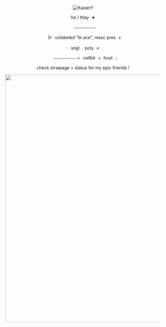 <div align="center">
<img src="https://fontmeme.com/permalink/250207/d73b839c500b2f0a40514b0250eecc2a.png" alt="Kaiser!!">

 he / they ⯌

 ⌣⌣⌣⌣⌣⌣⌣⌣

 ▻ unlabeled "bi ace", masc pres 𐑂

 · sngl ﹕poly ⋄ 

 ⌣⌣⌣⌣⌣⌣⌣⌣
  ⟣ cellbit + host ◞

check strwpage + status for my epic friends !

<img src="https://64.media.tumblr.com/27a801ba6b33ae604c63c8a471894c10/ee80aebd4efb6683-4e/s250x400/0227bcce2a790a8b867414db1756f5a82f3bc0ae.png" alt=" "  width=800>
